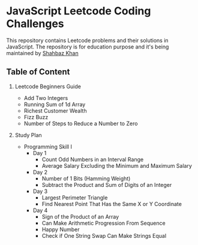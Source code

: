 # JavaScript Leetcode Coding Challenges

This repository contains Leetcode problems and their solutions in JavaScript.
The repository is for education purpose and it's being maintained by [Shahbaz Khan](https://www.shahbazkhan.in)

## Table of Content

1. Leetcode Beginners Guide
    - Add Two Integers 
    - Running Sum of 1d Array
    - Richest Customer Wealth
    - Fizz Buzz
    - Number of Steps to Reduce a Number to Zero

2. Study Plan
    - Programming Skill I
        - Day 1
            - Count Odd Numbers in an Interval Range
            - Average Salary Excluding the Minimum and Maximum Salary
        - Day 2
            - Number of 1 Bits (Hamming Weight)
            - Subtract the Product and Sum of Digits of an Integer
        - Day 3
            - Largest Perimeter Triangle
            - Find Nearest Point That Has the Same X or Y Coordinate
        - Day 4
            - Sign of the Product of an Array
            - Can Make Arithmetic Progression From Sequence
            - Happy Number
            - Check if One String Swap Can Make Strings Equal

